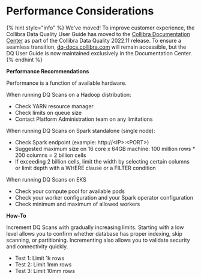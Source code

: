 # Performance Considerations

{% hint style="info" %}
We've moved! To improve customer experience, the Collibra Data Quality User Guide has moved to the [Collibra Documentation Center](https://productresources.collibra.com/docs/collibra/latest/Content/DataQuality/Benchmarks/Performance%20Considerations.htm) as part of the Collibra Data Quality 2022.11 release. To ensure a seamless transition, [dq-docs.collibra.com](http://dq-docs.collibra.com/) will remain accessible, but the DQ User Guide is now maintained exclusively in the Documentation Center.
{% endhint %}

**Performance Recommendations**

Performance is a function of available hardware.

When running DQ Scans on a Hadoop distribution:

* Check YARN resource manager
* Check limits on queue size
* Contact Platform Administration team on any limitations

When running DQ Scans on Spark standalone (single node):

* Check Spark endpoint (example: http://\<IP>:\<PORT>)
* Suggested maximum size on 16 core x 64GB machine: 100 million rows \* 200 columns = 2 billion cells
* If exceeding 2 billion cells, limit the width by selecting certain columns or limit depth with a WHERE clause or a FILTER condition

When running DQ Scans on EKS

* Check your compute pool for available pods
* Check your worker configuration and your Spark operator configuration
* Check minimum and maximum of allowed workers

**How-To**

Increment DQ Scans with gradually increasing limits. Starting with a low level allows you to confirm whether database has proper indexing, skip scanning, or partitioning. Incrementing also allows you to validate security and connectivity quickly.

* Test 1: Limit 1k rows
* Test 2: Limit 1mm rows
* Test 3: Limit 10mm rows
